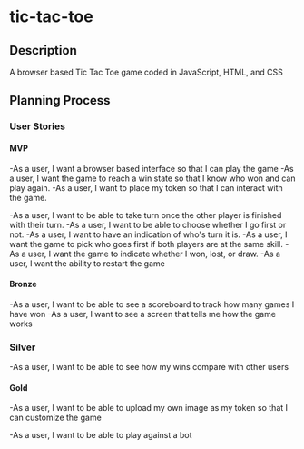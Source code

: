 # tic-tac-toe

## Description
A browser based Tic Tac Toe game coded in JavaScript, HTML, and CSS

## Planning Process

### User Stories

#### MVP
-As a user, I want a browser based interface so that I can play the game
-As a user, I want the game to reach a win state so that I know who won and can play again.
-As a user, I want to place my token so that I can interact with the game.

-As a user, I want to be able to take turn once the other player is finished with their turn.
-As a user, I want to be able to choose whether I go first or not.
-As a user, I want to have an indication of who's turn it is.
-As a user, I want the game to pick who goes first if both players are at the same skill.
-As a user, I want the game to indicate whether I won, lost, or draw.
-As a user, I want the ability to restart the game


#### Bronze

-As a user, I want to be able to see a scoreboard to track how many games I have won
-As a user, I want to see a screen that tells me how the game works

### Silver

-As a user, I want to be able to see how my wins compare with other users

#### Gold

-As a user, I want to be able to upload my own image as my token so that I can customize the game

-As a user, I want to be able to play against a bot